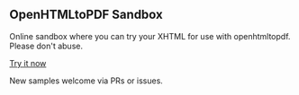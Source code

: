 ## OpenHTMLtoPDF Sandbox

Online sandbox where you can try your XHTML for use with openhtmltopdf. Please don't abuse.

[Try it now](https://sandbox.openhtmltopdf.com)

New samples welcome via PRs or issues.

